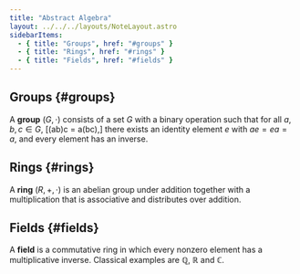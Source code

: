 ```yaml
---
title: "Abstract Algebra"
layout: ../../../layouts/NoteLayout.astro
sidebarItems:
  - { title: "Groups", href: "#groups" }
  - { title: "Rings", href: "#rings" }
  - { title: "Fields", href: "#fields" }
---
```


## Groups {#groups}
A **group** $(G, \cdot)$ consists of a set $G$ with a binary operation such that
for all $a,b,c\in G$,
\[(ab)c = a(bc),\]
there exists an identity element $e$ with $ae=ea=a$, and every element has an
inverse.

## Rings {#rings}
A **ring** $(R, +, \cdot)$ is an abelian group under addition together with a
multiplication that is associative and distributes over addition.

## Fields {#fields}
A **field** is a commutative ring in which every nonzero element has a
multiplicative inverse. Classical examples are $\mathbb{Q}$, $\mathbb{R}$ and
$\mathbb{C}$.

